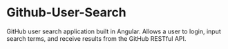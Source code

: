 # Github-User-Search
GitHub user search application built in Angular. Allows a user to login, input search terms, and receive results from the GitHub RESTful API.

